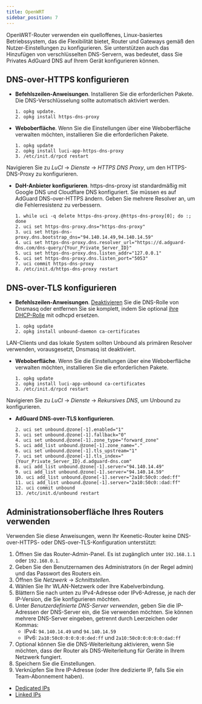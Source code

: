 ```yaml
---
title: OpenWRT
sidebar_position: 7
---
```


OpenWRT-Router verwenden ein quelloffenes, Linux-basiertes Betriebssystem, das die Flexibilität bietet, Router und Gateways gemäß den Nutzer-Einstellungen zu konfigurieren. Sie unterstützen auch das Hinzufügen von verschlüsselten DNS-Servern, was bedeutet, dass Sie Privates AdGuard DNS auf Ihrem Gerät konfigurieren können.

## DNS-over-HTTPS konfigurieren

- **Befehlszeilen-Anweisungen**. Installieren Sie die erforderlichen Pakete. Die DNS-Verschlüsselung sollte automatisch aktiviert werden.

  ```# Install packages
  1. opkg update.
  2. opkg install https-dns-proxy

  ```
- **Weboberfläche**. Wenn Sie die Einstellungen über eine Weboberfläche verwalten möchten, installieren Sie die erforderlichen Pakete.

  ```# Install packages
  1. opkg update
  2. opkg install luci-app-https-dns-proxy
  3. /etc/init.d/rpcd restart
  ```

Navigieren Sie zu _LuCI_ → _Dienste_ → _HTTPS DNS Proxy_, um den HTTPS-DNS-Proxy zu konfigurieren.

- **DoH-Anbieter konfigurieren**. https-dns-proxy ist standardmäßig mit Google DNS und Cloudflare DNS konfiguriert. Sie müssen es auf AdGuard DNS-over-HTTPS ändern. Geben Sie mehrere Resolver an, um die Fehlerresistenz zu verbessern.

  ```# Configure DoH provider
  1. while uci -q delete https-dns-proxy.@https-dns-proxy[0]; do :; done
  2. uci set https-dns-proxy.dns="https-dns-proxy"
  3. uci set https-dns-proxy.dns.bootstrap_dns="94.140.14.49,94.140.14.59"
  4. uci set https-dns-proxy.dns.resolver_url="https://d.adguard-dns.com/dns-query/{Your_Private_Server_ID}"
  5. uci set https-dns-proxy.dns.listen_addr="127.0.0.1"
  6. uci set https-dns-proxy.dns.listen_port="5053"
  7. uci commit https-dns-proxy
  8. /etc/init.d/https-dns-proxy restart
  ```

## DNS-over-TLS konfigurieren

- **Befehlszeilen-Anweisungen**. [Deaktivieren](https://openwrt.org/docs/guide-user/base-system/dhcp_configuration#disabling_dns_role) Sie die DNS-Rolle von Dnsmasq oder entfernen Sie sie komplett, indem Sie optional [ihre DHCP-Rolle](https://openwrt.org/docs/guide-user/base-system/dhcp_configuration#replacing_dnsmasq_with_odhcpd_and_unbound) mit odhcpd ersetzen.

  ```# Install packages
  1. opkg update
  2. opkg install unbound-daemon ca-certificates
  ```

LAN-Clients und das lokale System sollten Unbound als primären Resolver verwenden, vorausgesetzt, Dnsmasq ist deaktiviert.

- **Weboberfläche**. Wenn Sie die Einstellungen über eine Weboberfläche verwalten möchten, installieren Sie die erforderlichen Pakete.

  ```# Install packages
  1. opkg update
  2. opkg install luci-app-unbound ca-certificates
  3. /etc/init.d/rpcd restart
  ```

Navigieren Sie zu _LuCI_ → _Dienste_ → _Rekursives DNS_, um Unbound zu konfigurieren.

- **AdGuard DNS-over-TLS konfigurieren**.

  ```1. uci add unbound zone
  2. uci set unbound.@zone[-1].enabled="1"
  3. uci set unbound.@zone[-1].fallback="0"
  4. uci set unbound.@zone[-1].zone_type="forward_zone"
  5. uci add_list unbound.@zone[-1].zone_name="."
  6. uci set unbound.@zone[-1].tls_upstream="1"
  7. uci set unbound.@zone[-1].tls_index="{Your_Private_Server_ID}.d.adguard-dns.com"
  8. uci add_list unbound.@zone[-1].server="94.140.14.49"
  9. uci add_list unbound.@zone[-1].server="94.140.14.59"
  10. uci add_list unbound.@zone[-1].server="2a10:50c0::ded:ff"
  11. uci add_list unbound.@zone[-1].server="2a10:50c0::dad:ff"
  12. uci commit unbound
  13. /etc/init.d/unbound restart
  ```

## Administrationsoberfläche Ihres Routers verwenden

Verwenden Sie diese Anweisungen, wenn Ihr Keenetic-Router keine DNS-over-HTTPS- oder DNS-over-TLS-Konfiguration unterstützt:

1. Öffnen Sie das Router-Admin-Panel. Es ist zugänglich unter `192.168.1.1` oder `192.168.0.1`.
2. Geben Sie den Benutzernamen des Administrators (in der Regel admin) und das Passwort des Routers ein.
3. Öffnen Sie _Netzwerk_ → _Schnittstellen_.
4. Wählen Sie Ihr WLAN-Netzwerk oder Ihre Kabelverbindung.
5. Blättern Sie nach unten zu IPv4-Adresse oder IPv6-Adresse, je nach der IP-Version, die Sie konfigurieren möchten.
6. Unter _Benutzerdefinierte DNS-Server verwenden_, geben Sie die IP-Adressen der DNS-Server ein, die Sie verwenden möchten. Sie können mehrere DNS-Server eingeben, getrennt durch Leerzeichen oder Kommas:
   - IPv4: `94.140.14.49` und `94.140.14.59`
   - IPv6: `2a10:50c0:0:0:0:0:ded:ff` und `2a10:50c0:0:0:0:0:dad:ff`
7. Optional können Sie die DNS-Weiterleitung aktivieren, wenn Sie möchten, dass der Router als DNS-Weiterleitung für Geräte in Ihrem Netzwerk fungiert.
8. Speichern Sie die Einstellungen.
9. Verknüpfen Sie Ihre IP-Adresse (oder Ihre dedizierte IP, falls Sie ein Team-Abonnement haben).

- [Dedicated IPs](/private-dns/connect-devices/other-options/dedicated-ip.md)
- [Linked IPs](/private-dns/connect-devices/other-options/linked-ip.md)
